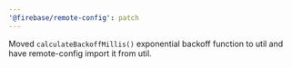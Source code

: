 ```yaml
---
'@firebase/remote-config': patch
---
```


Moved `calculateBackoffMillis()` exponential backoff function to util and have remote-config
import it from util.
